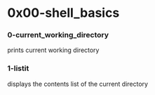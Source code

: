 # 0x00-shell_basics

### 0-current_working_directory
prints current working directory

### 1-listit
displays the contents list of the current directory
